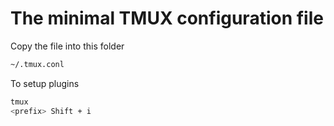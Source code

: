 # The minimal TMUX configuration file


Copy the file into this folder
```bash
~/.tmux.conl
```

To setup plugins
```bash
tmux
<prefix> Shift + i
```
